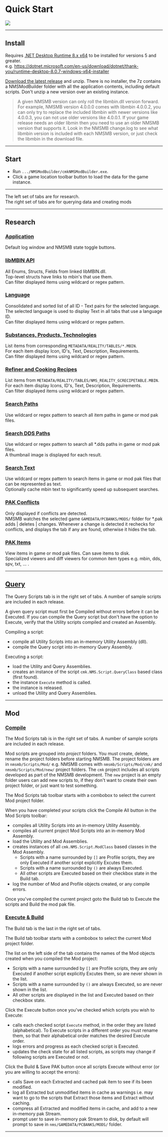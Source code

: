 ﻿# Quick Start
![](../Application.png)

---

## Install
Requires [.NET Desktop Runtime 8.x x64](https://dotnet.microsoft.com/download/dotnet/8.0) to be installed for versions 5 and greater.</br>
e.g. https://dotnet.microsoft.com/en-us/download/dotnet/thank-you/runtime-desktop-8.0.7-windows-x64-installer

[Download the latest release](https://github.com/cmkushnir/NMSModBuilder/releases/latest/download/NMSModBuilder.7z) and unzip.
There is no installer, the 7z contains a NMSModBuilder folder with all the application contents, including default scripts.
Don't unzip a new version over an existing instance.

>A given NMSMB version can only roll the libmbin.dll version forward.
>For example, NMSMB version 4.0.0.0 comes with libmbin 4.0.0.2,
>you can only try to replace the included libmbin with newer versions like 4.0.0.3,
>you can not use older versions like 4.0.0.1.
>If your game release needs an older libmin then you need to use an older NMSMB version that supports it.
>Look in the NMSMB change.log to see what libmbin version is included with each NMSMB version,
>or just check the libmbin in the download file.

---

## Start
- Run `.../NMSModBuilder/cmkNMSModBuilder.exe`.</br>
- Click a game location toolbar button to load the data for the game instance.

---

The left set of tabs are for research.</br>
The right set of tabs are for querying data and creating mods

---

## Research

### [Application](../Tab/Application/Readme.md)
Default log window and NMSMB state toggle buttons.

### [libMBIN API](../Tab/MBINC/Readme.md)
All Enums, Structs, Fields from linked libMBIN.dll.</br>
Top-level structs have links to mbin's that use them.</br>
Can filter displayed items using wildcard or regex pattern.

### [Language](../Tab/Language/Readme.md)
Consolidated and sorted list of all ID - Text pairs for the selected language.</br>
The selected language is used to display Text in all tabs that use a language ID.</br>
Can filter displayed items using wildcard or regex pattern.

### [Substances, Products, Technologies](../Tab/Items/Readme.md)
List items from corresponding `METADATA/REALITY/TABLES/*.MBIN`.</br>
For each item display Icon, ID's, Text, Description, Requirements.</br>
Can filter displayed items using wildcard or regex pattern.

### [Refiner and Cooking Recipes](../Tab/Recipes/Readme.md)
List items from `METADATA/REALITY/TABLES/NMS_REALITY_GCRECIPETABLE.MBIN`.</br>
For each item display Icons, ID's, Text, Description, Requirements.</br>
Can filter displayed items using wildcard or regex pattern.

### [Search Paths](../Tab/SearchPaths/Readme.md)
Use wildcard or regex pattern to search all item paths in game or mod pak files.

### [Search DDS Paths](../Tab/SearchDds/Readme.md)
Use wildcard or regex pattern to search all *.dds paths in game or mod pak files.</br>
A thumbnail image is displayed for each result.

### [Search Text](../Tab/SearchText)
Use wildcard or regex pattern to search items in game or mod pak files that can be represented as text.</br>
Optionally cache mbin text to significantly speed up subsequent searches.

### [PAK Conflicts](../Tah/PakConflicts/Readme.md)
Only displayed if conflicts are detected.</br>
NMSMB watches the selected game `GAMEDATA/PCBANKS/MODS/` folder for *.pak adds | deletes | changes.
Whenever a change is detected it rechecks for conflicts, and displays the tab if any are found, otherwise it hides the tab.

### [PAK Items](../Tab/PakItems/Readme.md)
View items in game or mod pak files.  Can save items to disk.</br>
Specialized viewers and diff viewers for common item types e.g. mbin, dds, spv, txt, ... .

---

## [Query](../Tab/ScriptQuery/Readme.md)
The Query Scripts tab is in the right set of tabs.  A number of sample scripts are included in each release.</br>

A given query script must first be Compiled without errors before it can be Executed.
If you can compile the Query script but don't have the option to Execute, verify that the Utility scripts compiled and created an Assembly.

Compiling a script:
- compile all Utility Scripts into an in-memory Utility Assembly (dll).
- compile the Query script into in-memory Query Assembly.

Executing a script:
- load the Utility and Query Assemblies.
- creates an instance of the script `cmk.NMS.Script.QueryClass` based class (first found).
- the instance `Execute` method is called.
- the instance is released.
- unload the Utility and Query Assemblies.

---

## Mod
### [Compile](../Tab/ScriptMod/Readme.md)
The Mod Scripts tab is in the right set of tabs.  A number of sample scripts are included in each release.</br>

Mod scripts are grouped into _project_ folders.  You must create, delete, rename the project folders before starting NMSMB.
The project folders are in `nmsmb/Scripts/Mod/` e.g. NMSMB comes with `nmsmb/Scripts/Mod/cmk/` and `nmsmb/Scripts/Mod/new/` project folders.
The `cmk` project includes all scripts developed as part of the NMSMB development.
The `new` project is an empty folder users can add new scripts to, if they don't want to create their own project folder, or just want to test something.

The Mod Scripts tab toolbar starts with a combobox to select the current Mod project folder.

When you have completed your scripts click the Compile All button in the Mod Scripts toolbar:
- compiles all Utility Scripts into an in-memory Utility Assembly.
- compiles all current project Mod Scripts into an in-memory Mod Assembly.
- load the Utility and Mod Assemblies.
- creates instances of all `cmk.NMS.Script.ModClass` based classes in the Mod Assembly.
  - Scripts with a name surrounded by `[]` are Profile scripts, they are only Executed if another script explicitly Excutes them.
  - Scripts with a name surrounded by `()` are always Executed.
  - All other scripts are Executed based on their checkbox state in the Build tab.
- log the number of Mod and Profile objects created, or any compile errors.

Once you've compiled the current project goto the Build tab to Execute the scripts and Build the mod pak file.

### [Execute & Build](../Tab/Build/Readme.md)
The Build tab is the last in the right set of tabs.

The Build tab toolbar starts with a combobox to select the current Mod project folder.

The list on the left side of the tab contains the names of the Mod objects created when you compiled the Mod project:
- Scripts with a name surrounded by `[]` are Profile scripts, they are only Executed if another script explicitly Excutes them, so are never shown in the list.
- Scripts with a name surrounded by `()` are always Executed, so are never shown in the list.
- All other scripts are displayed in the list and Executed based on their checkbox state.

Click the Execute button once you've checked which scripts you wish to Execute:
- calls each checked script `Execute` method, in the order they are listed (alphabetical).
  To Execute scripts in a different order you must rename them, so that their alphabetical order matches the desired Execute order.
- logs errors and progress as each checked script is Executed.
- updates the check state for all listed scripts, as scripts may change if following scripts are Executed or not.

Click the Build & Save PAK button once all scripts Execute without error (or you are willing to accept the errors):
- calls Save on each Extracted and cached pak item to see if its been modified.
- log all Extracted but unmodified items in cache as warnings i.e. may want to go to the scripts that Extract those items and Extract without caching.
- compress all Extracted and modified items in cache, and add to a new in-memory pak Stream.
- prompt user to save in-memory pak Stream to disk, by default will prompt to save in `nms/GAMEDATA/PCBANKS/MODS/` folder.

---
